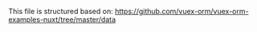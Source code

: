 This file is structured based on:
https://github.com/vuex-orm/vuex-orm-examples-nuxt/tree/master/data

